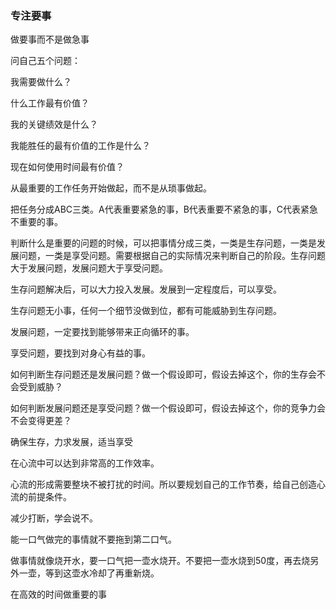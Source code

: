### 专注要事

做要事而不是做急事

问自己五个问题：

我需要做什么？

什么工作最有价值？

我的关键绩效是什么？

我能胜任的最有价值的工作是什么？

现在如何使用时间最有价值？

从最重要的工作任务开始做起，而不是从琐事做起。

把任务分成ABC三类。A代表重要紧急的事，B代表重要不紧急的事，C代表紧急不重要的事。

判断什么是重要的问题的时候，可以把事情分成三类，一类是生存问题，一类是发展问题，一类是享受问题。需要根据自己的实际情况来判断自己的阶段。生存问题大于发展问题，发展问题大于享受问题。

生存问题解决后，可以大力投入发展。发展到一定程度后，可以享受。

生存问题无小事，任何一个细节没做到位，都有可能威胁到生存问题。

发展问题，一定要找到能够带来正向循环的事。

享受问题，要找到对身心有益的事。

如何判断生存问题还是发展问题？做一个假设即可，假设去掉这个，你的生存会不会受到威胁？

如何判断发展问题还是享受问题？做一个假设即可，假设去掉这个，你的竞争力会不会变得更差？

确保生存，力求发展，适当享受

在心流中可以达到非常高的工作效率。

心流的形成需要整块不被打扰的时间。所以要规划自己的工作节奏，给自己创造心流的前提条件。

减少打断，学会说不。

能一口气做完的事情就不要拖到第二口气。

做事情就像烧开水，要一口气把一壶水烧开。不要把一壶水烧到50度，再去烧另外一壶，等到这壶水冷却了再重新烧。

在高效的时间做重要的事